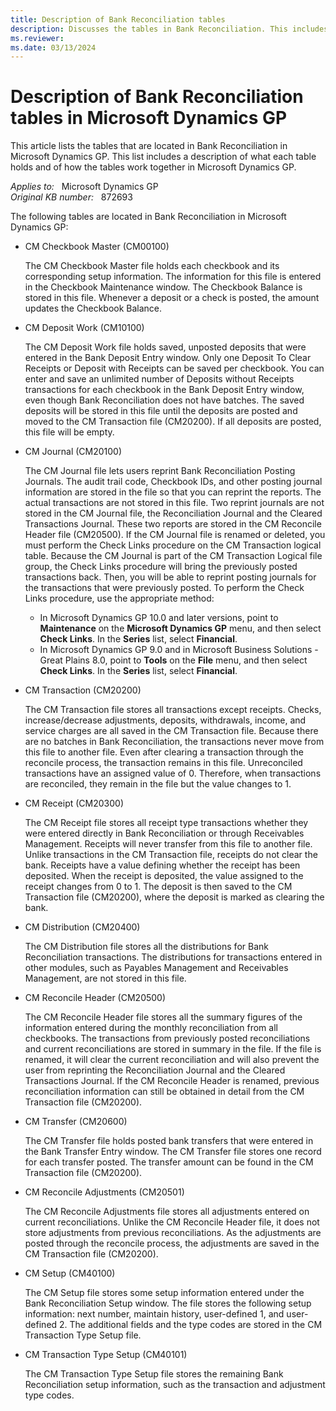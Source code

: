 ```yaml
---
title: Description of Bank Reconciliation tables
description: Discusses the tables in Bank Reconciliation. This includes a description of what each table holds and how they work together in Microsoft Dynamics GP.
ms.reviewer: 
ms.date: 03/13/2024
---
```

# Description of Bank Reconciliation tables in Microsoft Dynamics GP

This article lists the tables that are located in Bank Reconciliation in Microsoft Dynamics GP. This list includes a description of what each table holds and of how the tables work together in Microsoft Dynamics GP.

_Applies to:_ &nbsp; Microsoft Dynamics GP  
_Original KB number:_ &nbsp; 872693

The following tables are located in Bank Reconciliation in Microsoft Dynamics GP:

- CM Checkbook Master (CM00100)

  The CM Checkbook Master file holds each checkbook and its corresponding setup information. The information for this file is entered in the Checkbook Maintenance window. The Checkbook Balance is stored in this file. Whenever a deposit or a check is posted, the amount updates the Checkbook Balance.

- CM Deposit Work (CM10100)

  The CM Deposit Work file holds saved, unposted deposits that were entered in the Bank Deposit Entry window. Only one Deposit To Clear Receipts or Deposit with Receipts can be saved per checkbook. You can enter and save an unlimited number of Deposits without Receipts transactions for each checkbook in the Bank Deposit Entry window, even though Bank Reconciliation does not have batches. The saved deposits will be stored in this file until the deposits are posted and moved to the CM Transaction file (CM20200). If all deposits are posted, this file will be empty.

- CM Journal (CM20100)

  The CM Journal file lets users reprint Bank Reconciliation Posting Journals. The audit trail code, Checkbook IDs, and other posting journal information are stored in the file so that you can reprint the reports. The actual transactions are not stored in this file. Two reprint journals are not stored in the CM Journal file, the Reconciliation Journal and the Cleared Transactions Journal. These two reports are stored in the CM Reconcile Header file (CM20500). If the CM Journal file is renamed or deleted, you must perform the Check Links procedure on the CM Transaction logical table. Because the CM Journal is part of the CM Transaction Logical file group, the Check Links procedure will bring the previously posted transactions back. Then, you will be able to reprint posting journals for the transactions that were previously posted. To perform the Check Links procedure, use the appropriate method:

  - In Microsoft Dynamics GP 10.0 and later versions, point to **Maintenance** on the **Microsoft Dynamics GP** menu, and then select **Check Links**. In the **Series** list, select **Financial**.
  - In Microsoft Dynamics GP 9.0 and in Microsoft Business Solutions - Great Plains 8.0, point to **Tools** on the **File** menu, and then select **Check Links**. In the **Series** list, select **Financial**.

- CM Transaction (CM20200)

  The CM Transaction file stores all transactions except receipts. Checks, increase/decrease adjustments, deposits, withdrawals, income, and service charges are all saved in the CM Transaction file. Because there are no batches in Bank Reconciliation, the transactions never move from this file to another file. Even after clearing a transaction through the reconcile process, the transaction remains in this file. Unreconciled transactions have an assigned value of 0. Therefore, when transactions are reconciled, they remain in the file but the value changes to 1.

- CM Receipt (CM20300)

  The CM Receipt file stores all receipt type transactions whether they were entered directly in Bank Reconciliation or through Receivables Management. Receipts will never transfer from this file to another file. Unlike transactions in the CM Transaction file, receipts do not clear the bank. Receipts have a value defining whether the receipt has been deposited. When the receipt is deposited, the value assigned to the receipt changes from 0 to 1. The deposit is then saved to the CM Transaction file (CM20200), where the deposit is marked as clearing the bank.

- CM Distribution (CM20400)

  The CM Distribution file stores all the distributions for Bank Reconciliation transactions. The distributions for transactions entered in other modules, such as Payables Management and Receivables Management, are not stored in this file.

- CM Reconcile Header (CM20500)

  The CM Reconcile Header file stores all the summary figures of the information entered during the monthly reconciliation from all checkbooks. The transactions from previously posted reconciliations and current reconciliations are stored in summary in the file. If the file is renamed, it will clear the current reconciliation and will also prevent the user from reprinting the Reconciliation Journal and the Cleared Transactions Journal. If the CM Reconcile Header is renamed, previous reconciliation information can still be obtained in detail from the CM Transaction file (CM20200).

- CM Transfer (CM20600)

  The CM Transfer file holds posted bank transfers that were entered in the Bank Transfer Entry window. The CM Transfer file stores one record for each transfer posted. The transfer amount can be found in the CM Transaction file (CM20200).

- CM Reconcile Adjustments (CM20501)

  The CM Reconcile Adjustments file stores all adjustments entered on current reconciliations. Unlike the CM Reconcile Header file, it does not store adjustments from previous reconciliations. As the adjustments are posted through the reconcile process, the adjustments are saved in the CM Transaction file (CM20200).

- CM Setup (CM40100)

  The CM Setup file stores some setup information entered under the Bank Reconciliation Setup window. The file stores the following setup information: next number, maintain history, user-defined 1, and user-defined 2. The additional fields and the type codes are stored in the CM Transaction Type Setup file.

- CM Transaction Type Setup (CM40101)

  The CM Transaction Type Setup file stores the remaining Bank Reconciliation setup information, such as the transaction and adjustment type codes.
